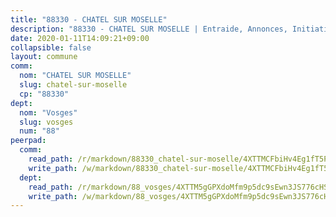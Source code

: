 ```yaml
---
title: "88330 - CHATEL SUR MOSELLE"
description: "88330 - CHATEL SUR MOSELLE | Entraide, Annonces, Initiatives"
date: 2020-01-11T14:09:21+09:00
collapsible: false
layout: commune
comm:
  nom: "CHATEL SUR MOSELLE"
  slug: chatel-sur-moselle
  cp: "88330"
dept:
  nom: "Vosges"
  slug: vosges
  num: "88"
peerpad:
  comm:
    read_path: /r/markdown/88330_chatel-sur-moselle/4XTTMCFbiHv4Eg1fT5PJ1LN33YMTrWXWbs8ac4S7WoUFL28si
    write_path: /w/markdown/88330_chatel-sur-moselle/4XTTMCFbiHv4Eg1fT5PJ1LN33YMTrWXWbs8ac4S7WoUFL28si-K3TgTjXM3HDDiyN4acJgH6NXxQD7VA2XgtsVLQTuY35RaTtySMneCZ6Uny6wWFZ3bST4FUNZXGjDXoGCvudES5wEi1NXKGKNeVLKB9AuQKsBcVDk47PjvFACTMwRpiDDdUQ7Pq3n
  dept:
    read_path: /r/markdown/88_vosges/4XTTM5gGPXdoMfm9p5dc9sEwn3JS776cHSw64JYpD4AKnKgyh
    write_path: /w/markdown/88_vosges/4XTTM5gGPXdoMfm9p5dc9sEwn3JS776cHSw64JYpD4AKnKgyh-K3TgUjEFywcTUHQwfrd2vcZqhoXLakdoQGFv4iriv1FKkvQkBsudnBxafkQDfPcxTDRHN5T6bYyganuvcakuKenYoB5mPLKqUBjNMwpn75GQVixUmzXGkneDufRSqDthC8iyXi1Z
---
```


